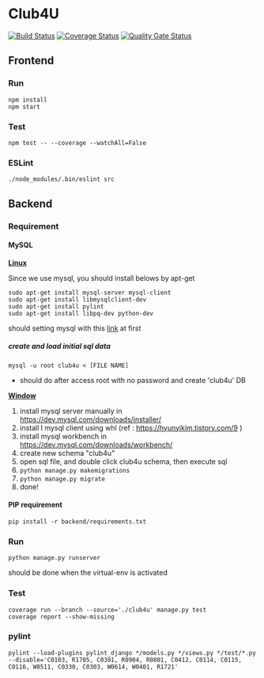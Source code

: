 # Club4U

[![Build Status](https://travis-ci.com/swsnu/swpp2019-team13.svg?branch=master)](https://travis-ci.com/swsnu/swpp2019-team13)
[![Coverage Status](https://coveralls.io/repos/github/swsnu/swpp2019-team13/badge.svg?branch=master)](https://coveralls.io/github/swsnu/swpp2019-team13?branch=master)
[![Quality Gate Status](https://sonarcloud.io/api/project_badges/measure?project=swsnu_swpp2019-team13&metric=alert_status)](https://sonarcloud.io/dashboard?id=swsnu_swpp2019-team13)

## Frontend

### Run

```
npm install
npm start
```

### Test

```
npm test -- --coverage --watchAll=False
```

### ESLint

```
./node_modules/.bin/eslint src
```

## Backend

### Requirement

#### MySQL

**<u>Linux</u>**

Since we use mysql, you should install belows by apt-get

```
sudo apt-get install mysql-server mysql-client
sudo apt-get install libmysqlclient-dev
sudo apt-get install pylint
sudo apt-get install libpq-dev python-dev
```

should setting mysql with this [link](https://bscnote.tistory.com/77) at first

##### create and load initial sql data

```
mysql -u root club4u < [FILE NAME]
```

- should do after access root with no password and create 'club4u' DB

<u>**Window**</u>

1. install mysql server manually in https://dev.mysql.com/downloads/installer/
2. install l mysql client using whl (ref : https://hyunyikim.tistory.com/9 )
3. install mysql workbench in https://dev.mysql.com/downloads/workbench/
4. create new schema "club4u"
5. open sql file, and double click club4u schema, then execute sql
6. `python manage.py makemigrations`
7. `python manage.py migrate`
8. done!

#### PIP requirement

```
pip install -r backend/requirements.txt
```

### Run

```
python manage.py runserver
```

should be done when the virtual-env is activated

### Test

```
coverage run --branch --source='./club4u' manage.py test
coverage report --show-missing
```

### pylint

```
pylint --load-plugins pylint_django */models.py */views.py */test/*.py --disable='C0103, R1705, C0301, R0904, R0801, C0412, C0114, C0115, C0116, W0511, C0330, C0303, W0614, W0401, R1721'
```
